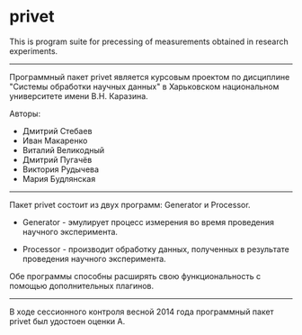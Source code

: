 privet
======

This is program suite for precessing of measurements obtained in research experiments.

--------------------------------------------------------------------------------------

Программный пакет privet является курсовым проектом по дисциплине "Системы обработки
научных данных" в Харьковском национальном университете имени В.Н. Каразина.

Авторы:
* Дмитрий Стебаев
* Иван Макаренко
* Виталий Великодный
* Дмитрий Пугачёв
* Виктория Рудычева
* Мария Будлянская

--------------------------------------------------------------------------------------

Пакет privet состоит из двух программ: Generator и Processor.

* Generator - эмулирует процесс измерения во время проведения научного эксперимента.

* Processor - производит обработку данных, полученных в результате проведения научного
эксперимента.

Обе программы способны расширять свою функциональность с помощью дополнительных
плагинов.

--------------------------------------------------------------------------------------

В ходе сессионного контроля весной 2014 года программный пакет privet был удостоен
оценки A.
